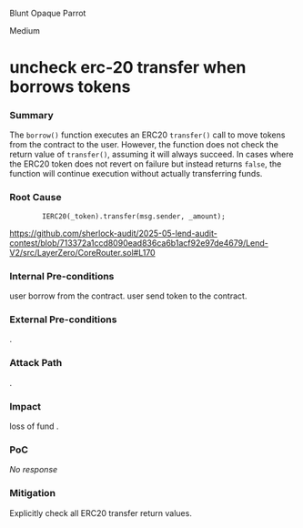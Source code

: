 Blunt Opaque Parrot

Medium

# uncheck erc-20 transfer when borrows tokens

### Summary

The `borrow()` function executes an ERC20 `transfer()` call to move tokens from the contract to the user. However, the function does not check the return value of `transfer()`, assuming it will always succeed. In cases where the ERC20 token does not revert on failure but instead returns `false`, the function will continue execution without actually transferring funds.

### Root Cause

```solidity
        IERC20(_token).transfer(msg.sender, _amount);
```
https://github.com/sherlock-audit/2025-05-lend-audit-contest/blob/713372a1ccd8090ead836ca6b1acf92e97de4679/Lend-V2/src/LayerZero/CoreRouter.sol#L170

### Internal Pre-conditions

user borrow from the contract.
user send token to the contract.

### External Pre-conditions

.

### Attack Path

.

### Impact

loss of fund .

### PoC

_No response_

### Mitigation

Explicitly check all ERC20 transfer return values.